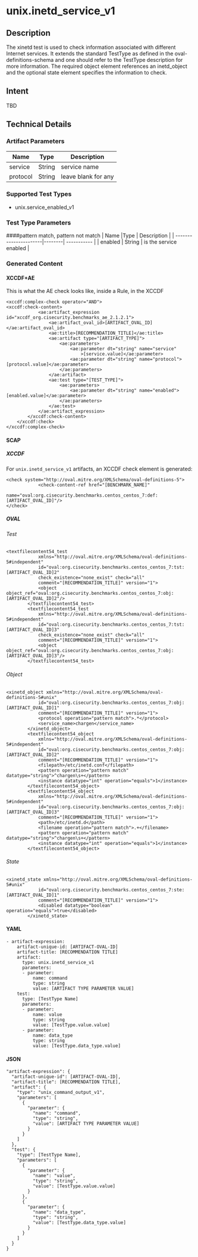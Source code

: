 # unix.inetd_service_v1

## Description
The xinetd test is used to check information associated with different Internet services. It extends the standard TestType as defined in the oval-definitions-schema and one should refer to the TestType description for more information. The required object element references an inetd_object and the optional state element specifies the information to check.

## Intent
TBD

## Technical Details
### Artifact Parameters
| Name                  |Type    | Description |
| ----------------------|--------| ----------- |
| service | String | service name |
| protocol | String | leave blank for any  |

### Supported Test Types
- unix.service_enabled_v1

### Test Type Parameters
####pattern match, pattern not match
| Name                  |Type    | Description |
| ----------------------|--------| ----------- |
| enabled | String | is the service enabled |

### Generated Content
#### XCCDF+AE
This is what the AE check looks like, inside a Rule, in the XCCDF

```
<xccdf:complex-check operator="AND">
<xccdf:check-content>
            <ae:artifact_expression id="xccdf_org.cisecurity.benchmarks_ae_2.1.2.1">
                <ae:artifact_oval_id>[ARTIFACT_OVAL_ID]</ae:artifact_oval_id>
                <ae:title>[RECOMMENDATION_TITLE]</ae:title>
                <ae:artifact type="[ARTIFACT_TYPE]">
                    <ae:parameters>
                        <ae:parameter dt="string" name="service"
                            >[service.value]</ae:parameter>
                        <ae:parameter dt="string" name="protocol">[protocol.value]</ae:parameter>
                    </ae:parameters>
                </ae:artifact>
                <ae:test type="[TEST_TYPE]">
                    <ae:parameters>
                        <ae:parameter dt="string" name="enabled">[enabled.value]</ae:parameter>
                    </ae:parameters>
                </ae:test>
            </ae:artifact_expression>
        </xccdf:check-content>
    </xccdf:check>
</xccdf:complex-check>
```

#### SCAP
##### XCCDF
For `unix.inetd_service_v1` artifacts, an XCCDF check element is generated:

```
<check system="http://oval.mitre.org/XMLSchema/oval-definitions-5">
			<check-content-ref href="[BENCHMARK_NAME]"
				name="oval:org.cisecurity.benchmarks.centos_centos_7:def:[ARTIFACT_OVAL_ID]"/>
</check>
```

##### OVAL
###### Test

```
<textfilecontent54_test
			xmlns="http://oval.mitre.org/XMLSchema/oval-definitions-5#independent"
			id="oval:org.cisecurity.benchmarks.centos_centos_7:tst:[ARTIFACT_OVAL_ID]2"
			check_existence="none_exist" check="all"
			comment="[RECOMMENDATION_TITLE]" version="1">
			<object object_ref="oval:org.cisecurity.benchmarks.centos_centos_7:obj:[ARTIFACT_OVAL_ID]2"/>
		</textfilecontent54_test>
		<textfilecontent54_test
			xmlns="http://oval.mitre.org/XMLSchema/oval-definitions-5#independent"
			id="oval:org.cisecurity.benchmarks.centos_centos_7:tst:[ARTIFACT_OVAL_ID]3"
			check_existence="none_exist" check="all"
			comment="[RECOMMENDATION_TITLE]" version="1">
			<object object_ref="oval:org.cisecurity.benchmarks.centos_centos_7:obj:[ARTIFACT_OVAL_ID]3"/>
		</textfilecontent54_test>
```

###### Object

```
<xinetd_object xmlns="http://oval.mitre.org/XMLSchema/oval-definitions-5#unix"
			id="oval:org.cisecurity.benchmarks.centos_centos_7:obj:[ARTIFACT_OVAL_ID]1"
			comment="[RECOMMENDATION_TITLE]" version="1">
			<protocol operation="pattern match">.*</protocol>
			<service_name>chargen</service_name>
		</xinetd_object>
		<textfilecontent54_object
			xmlns="http://oval.mitre.org/XMLSchema/oval-definitions-5#independent"
			id="oval:org.cisecurity.benchmarks.centos_centos_7:obj:[ARTIFACT_OVAL_ID]2"
			comment="[RECOMMENDATION_TITLE]" version="1">
			<filepath>/etc/inetd.conf</filepath>
			<pattern operation="pattern match" datatype="string">^chargen\s+</pattern>
			<instance datatype="int" operation="equals">1</instance>
		</textfilecontent54_object>
		<textfilecontent54_object
			xmlns="http://oval.mitre.org/XMLSchema/oval-definitions-5#independent"
			id="oval:org.cisecurity.benchmarks.centos_centos_7:obj:[ARTIFACT_OVAL_ID]3"
			comment="[RECOMMENDATION_TITLE]" version="1">
			<path>/etc/inetd.d</path>
			<filename operation="pattern match">.+</filename>
			<pattern operation="pattern match" datatype="string">^chargen\s+</pattern>
			<instance datatype="int" operation="equals">1</instance>
		</textfilecontent54_object>
```
###### State

```
<xinetd_state xmlns="http://oval.mitre.org/XMLSchema/oval-definitions-5#unix"
			id="oval:org.cisecurity.benchmarks.centos_centos_7:ste:[ARTIFACT_OVAL_ID]1"
			comment="[RECOMMENDATION_TITLE]" version="1">
			<disabled datatype="boolean" operation="equals">true</disabled>
		</xinetd_state>
```

#### YAML

```
- artifact-expression:
    artifact-unique-id: [ARTIFACT-OVAL-ID]
    artifact-title: [RECOMMENDATION TITLE]
    artifact:
      type: unix.inetd_service_v1
      parameters:
      - parameter: 
          name: command
          type: string
          value: [ARTIFACT TYPE PARAMETER VALUE]
    test:
      type: [TestType Name]
      parameters:
      - parameter:
          name: value
          type: string
          value: [TestType.value.value]
      - parameter: 
          name: data_type
          type: string
          value: [TestType.data_type.value]
```

#### JSON

```
"artifact-expression": {
  "artifact-unique-id": [ARTIFACT-OVAL-ID],
  "artifact-title": [RECOMMENDATION TITLE],
  "artifact": {
    "type": "unix_command_output_v1",
    "parameters": [
      {
        "parameter": {
          "name": "command",
          "type": "string",
          "value": [ARTIFACT TYPE PARAMETER VALUE]
        }
      }
    ]
  },
  "test": {
    "type": [TestType Name],
    "parameters": [
      {
        "parameter": {
          "name": "value",
          "type": "string",
          "value": [TestType.value.value]
        }
      },
      {
        "parameter": {
          "name": "data_type",
          "type": "string",
          "value": [TestType.data_type.value]
        }
      }
    ]
  }
}
```